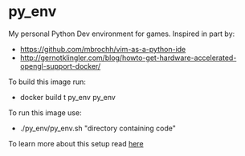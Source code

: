 # py_env
My personal Python Dev environment for games. Inspired in part by:

- https://github.com/mbrochh/vim-as-a-python-ide
- http://gernotklingler.com/blog/howto-get-hardware-accelerated-opengl-support-docker/

To build this image run:

- docker build t py_env py_env

To run this image use:

- ./py_env/py_env.sh "directory containing code"

To learn more about this setup read
[here](http://www.noyama-dev.com/comsci/games/2017/10/24/gamedev-docker.html)
